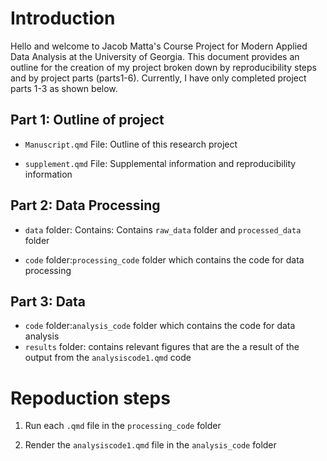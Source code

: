 # Introduction

Hello and welcome to Jacob Matta's Course Project for Modern Applied Data Analysis at the University of Georgia. This document provides an outline for the creation of my project broken down by reproducibility steps and by project parts (parts1-6). Currently, I have only completed project parts 1-3 as shown below.

## Part 1: Outline of project
-   `Manuscript.qmd` File: Outline of this research project 

-   `supplement.qmd` File: Supplemental information and reproducibility information

## Part 2: Data Processing
-   `data` folder: Contains: Contains `raw_data` folder and `processed_data` folder

-   `code` folder:`processing_code` folder which contains the code for data processing 

## Part 3: Data 

-   `code` folder:`analysis_code` folder which contains the code for data analysis 
-  `results` folder: contains relevant figures that are the a result of the output from the `analysiscode1.qmd` code

# Repoduction steps 
1. Run each `.qmd` file in the `processing_code` folder 

2. Render the `analysiscode1.qmd` file in the `analysis_code` folder 


